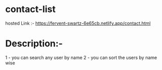 # contact-list
hosted Link :- https://fervent-swartz-6e65cb.netlify.app/contact.html

# Description:-
1 - you can search any user by name
2 - you can sort the users by name wise
